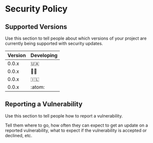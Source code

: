 # Security Policy

## Supported Versions

Use this section to tell people about which versions of your project are
currently being supported with security updates.

| Version | Developing         |
| ------- | ------------------ |
| 0.0.x   | 🇺🇦                 |
| 0.0.x   | 👷‍♂️                |
| 0.0.x   | 🇮🇱                 |
| 0.0.x   | :atom:             |

## Reporting a Vulnerability

Use this section to tell people how to report a vulnerability.

Tell them where to go, how often they can expect to get an update on a
reported vulnerability, what to expect if the vulnerability is accepted or
declined, etc.
